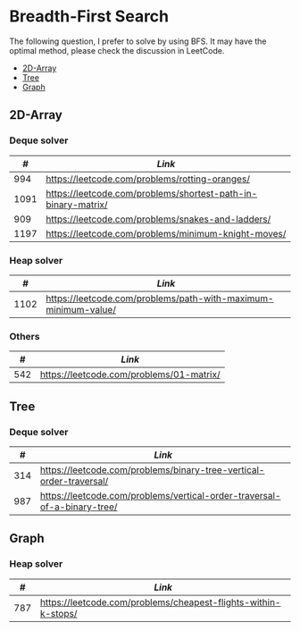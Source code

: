 # Breadth-First Search

The following question, I prefer to solve by using BFS. It may have the optimal method, please check the discussion in LeetCode.  

* [2D-Array](##2D-Array)
* [Tree](##Tree)
* [Graph](##Graph)

## 2D-Array
### Deque solver

| *#* | *Link* |
| ---- | --------------------------------------------------------------------- |
| 994 | https://leetcode.com/problems/rotting-oranges/ |
| 1091 | https://leetcode.com/problems/shortest-path-in-binary-matrix/ |
| 909 | https://leetcode.com/problems/snakes-and-ladders/ |
| 1197 | https://leetcode.com/problems/minimum-knight-moves/ |

### Heap solver

| *#* | *Link* |
| ---- | --------------------------------------------------------------------- |
| 1102 | https://leetcode.com/problems/path-with-maximum-minimum-value/ |

### Others

| *#* | *Link* |
| ---- | --------------------------------------------------------------------- |
| 542 | https://leetcode.com/problems/01-matrix/ |

## Tree
### Deque solver

| *#* | *Link* |
| ---- | --------------------------------------------------------------------- |
| 314 | https://leetcode.com/problems/binary-tree-vertical-order-traversal/ |
| 987 | https://leetcode.com/problems/vertical-order-traversal-of-a-binary-tree/ |

## Graph
### Heap solver

| *#* | *Link* |
| ---- | --------------------------------------------------------------------- |
| 787 | https://leetcode.com/problems/cheapest-flights-within-k-stops/ |